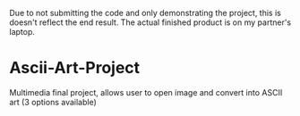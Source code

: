 Due to not submitting the code and only demonstrating the project, this is doesn't reflect the end result. The actual finished product is on my partner's laptop.

# Ascii-Art-Project
Multimedia final project, allows user to open image and convert into ASCII art (3 options available)
